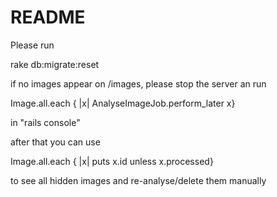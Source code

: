 # README

Please run 

rake db:migrate:reset

if no images appear on /images, please stop the server an run

Image.all.each { |x| AnalyseImageJob.perform_later x}

in "rails console"

after that you can use 

Image.all.each { |x| puts x.id unless x.processed}

to see all hidden images and re-analyse/delete them manually